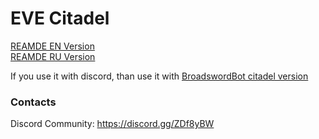 # EVE Citadel
[REAMDE EN Version](README_EN.md)<br>
[REAMDE RU Version](README_RU.md)<br>

If you use it with discord, than use it with [BroadswordBot citadel version](https://github.com/hiveliberty/Broadsword/tree/citadel)

### Contacts
Discord Community: https://discord.gg/ZDf8yBW
